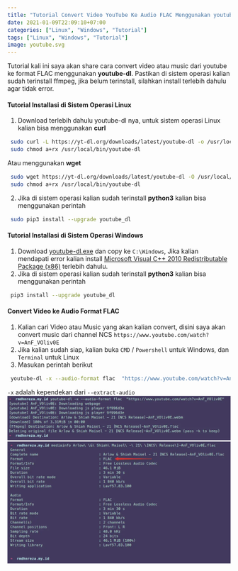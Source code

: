 ```yaml
---
title: "Tutorial Convert Video YouTube Ke Audio FLAC Menggunakan youtube-dl"
date: 2021-01-09T22:09:10+07:00
categories: ["Linux", "Windows", "Tutorial"]
tags: ["Linux", "Windows", "Tutorial"]
image: youtube.svg
---
```


Tutorial kali ini saya akan share cara convert video atau music dari youtube ke format FLAC menggunakan **youtube-dl**.
Pastikan di sistem operasi kalian sudah terinstall ffmpeg, jika belum terinstall, silahkan install terlebih dahulu agar tidak error.

#### Tutorial Installasi di Sistem Operasi Linux
1. Download terlebih dahulu youtube-dl nya, untuk sistem operasi Linux kalian bisa menggunakan **curl**
```bash
 sudo curl -L https://yt-dl.org/downloads/latest/youtube-dl -o /usr/local/bin/youtube-dl
 sudo chmod a+rx /usr/local/bin/youtube-dl
```
Atau menggunakan **wget**
```bash
 sudo wget https://yt-dl.org/downloads/latest/youtube-dl -O /usr/local/bin/youtube-dl
 sudo chmod a+rx /usr/local/bin/youtube-dl
```
2. Jika di sistem operasi kalian sudah terinstall **python3** kalian bisa menggunakan perintah
```bash
 sudo pip3 install --upgrade youtube_dl
```

#### Tutorial Installasi di Sistem Operasi Windows
1. Download [youtube-dl.exe](https://yt-dl.org/downloads/2021.01.08/youtube-dl.exe) dan copy ke `C:\Windows`, Jika kalian mendapati error kalian install [Microsoft Visual C++ 2010 Redistributable Package (x86)](https://www.microsoft.com/en-US/download/details.aspx?id=5555) terlebih dahulu.
2. Jika di sistem operasi kalian sudah terinstall **python3** kalian bisa menggunakan perintah
```bash
 pip3 install --upgrade youtube_dl
```

#### Convert Video ke Audio Format FLAC
1. Kalian cari Video atau Music yang akan kalian convert, disini saya akan convert music dari channel NCS `https://www.youtube.com/watch?v=AnF_VOliv0E`
2. Jika kalian sudah siap, kalian buka `CMD` / `Powershell` untuk Windows, dan `Terminal` untuk Linux
3. Masukan perintah berikut
```bash
 youtube-dl -x --audio-format flac  "https://www.youtube.com/watch?v=AnF_VOliv0E"
```
`-x` adalah kependekan dari `--extract-audio`
![youtube-dl](youtube-dl-1.jpg)
![youtube-dl](youtube-dl-2.jpg)